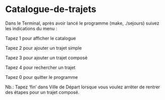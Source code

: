 # Catalogue-de-trajets
Dans le Terminal, après avoir lancé le programme (make, ./sejours) suivez les indications du menu :

Tapez 1 pour afficher le catalogue

Tapez 2 pour ajouter un trajet simple

Tapez 3 pour ajouter un trajet composé

Tapez 4 pour rechercher un trajet

Tapez 0 pour quitter le programme

Nb.: Tapez ‘fin’ dans Ville de Départ lorsque vous voulez arrêter de rentrer des étapes pour un trajet composé.
